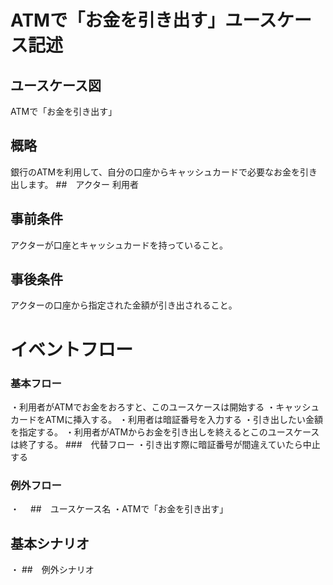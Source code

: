 # ATMで「お金を引き出す」ユースケース記述
## ユースケース図
ATMで「お金を引き出す」
## 概略　
銀行のATMを利用して、自分の口座からキャッシュカードで必要なお金を引き出します。
##　アクター
利用者
## 事前条件
アクターが口座とキャッシュカードを持っていること。
## 事後条件
アクターの口座から指定された金額が引き出されること。

# イベントフロー
### 基本フロー
・利用者がATMでお金をおろすと、このユースケースは開始する
・キャッシュカードをATMに挿入する。
・利用者は暗証番号を入力する
・引き出したい金額を指定する。
・利用者がATMからお金を引き出しを終えるとこのユースケースは終了する。
###　代替フロー
・引き出す際に暗証番号が間違えていたら中止する
### 例外フロー
・　
##　ユースケース名
・ATMで「お金を引き出す」
## 基本シナリオ
・
##　例外シナリオ